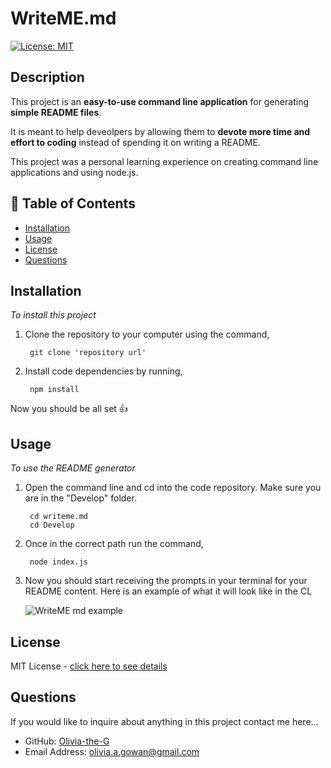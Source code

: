 # WriteME.md
[![License: MIT](https://img.shields.io/badge/License-MIT-yellow?style=flat-square&link=https%3A%2F%2Fopensource.org%2Flicense%2Fmit%2F)](https://opensource.org/license/mit/)

## Description

This project is an **easy-to-use command line application** for generating **simple README files**. 

It is meant to help deveolpers by allowing them to **devote more time and effort to coding** instead of spending it on writing a README. 

This project was a personal learning experience on creating command line applications and using node.js. 


## 📘 Table of Contents

- [Installation](#installation)
- [Usage](#usage)
- [License](#license)
- [Questions](#questions)

## Installation

*To install this project*

1. Clone the repository to your computer using the command,

        git clone 'repository url'


2. Install code dependencies by running,

        npm install

Now you should be all set 👍


## Usage

*To use the README generator*

1. Open the command line and cd into the code repository. Make sure you are in the "Develop" folder.

        cd writeme.md
        cd Develop


2. Once in the correct path run the command,

        node index.js

3. Now you should start receiving the prompts in your terminal for your README content. Here is an example of what it will look like in the CL

    ![WriteME md example](https://github.com/Olivia-the-G/writeme.md/assets/130778807/2701f8d3-abe6-4c6f-9000-f870a553afd6)

## License

MIT License - [click here to see details](./LICENSE)

## Questions

If you would like to inquire about anything in this project contact me here...

- GitHub: [Olivia-the-G](https://github.com/Olivia-the-G)
- Email Address: olivia.a.gowan@gmail.com
